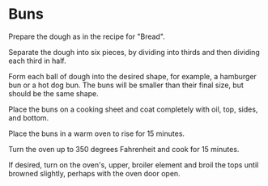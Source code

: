 Buns
====

Prepare the dough as in the recipe for "Bread".

Separate the dough into six pieces, by dividing into thirds and then dividing each third in half.

Form each ball of dough into the desired shape, for example, a hamburger bun or a hot dog bun.  The buns will be smaller than their final size, but should be the same shape.

Place the buns on a cooking sheet and coat completely with oil, top, sides, and bottom.

Place the buns in a warm oven to rise for 15 minutes.

Turn the oven up to 350 degrees Fahrenheit and cook for 15 minutes.

If desired, turn on the oven's, upper, broiler element and broil the tops until browned slightly, perhaps with the oven door open.



